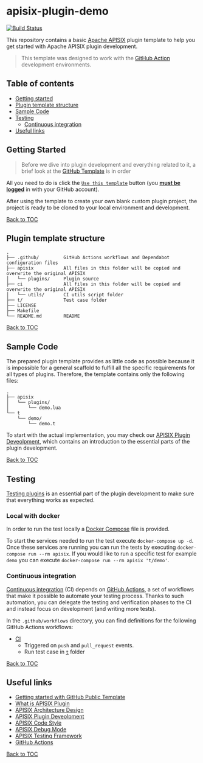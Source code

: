 # apisix-plugin-demo

[![Build Status][badge-action-img]][badge-action-url]

This repository contains a basic [Apache APISIX][apisix] plugin template to help you
get started with Apache APISIX plugin development.

> This template was designed to work with the [GitHub Action][github-actions] development environments.

## Table of contents
- [Getting started](#getting-started)
- [Plugin template structure](#plugin-template-structure)
- [Sample Code](#sample-code)
- [Testing](#testing)
  - [Continuous integration](#continuous-integration)
- [Useful links](#useful-links)

## Getting Started
> Before we dive into plugin development and everything related to it,
> a brief look at the [GitHub Template][github-public-template] is in order

All you need to do is click the [`Use this template`][apisix-plugin-use-template] button (you **<ins>must be logged</ins>** in with your GitHub account).

After using the template to create your own blank custom plugin project, the project is ready to be cloned to your local environment and development.

[Back to TOC][TOC]

## Plugin template structure
```
.
├── .github/         GitHub Actions workflows and Dependabot configuration files
├── apisix           All files in this folder will be copied and overwrite the original APISIX
│   └── plugins/     Plugin source
├── ci               All files in this folder will be copied and overwrite the original APISIX
│   └── utils/       CI utils script folder
├── t/               Test case folder
├── LICENSE
├── Makefile
└── README.md        README
```
[Back to TOC][TOC]

## Sample Code
The prepared plugin template provides as little code as possible because it is impossible for a general scaffold to fulfill all the specific requirements for all types of plugins.
Therefore, the template contains only the following files:

```
.
├── apisix
│   └── plugins/
│       └── demo.lua
└── t
    └── demo/
        └── demo.t      
```

To start with the actual implementation, you may check our [APISIX Plugin Deveolpment][apisix-plugin-develop],
which contains an introduction to the essential parts of the plugin development.

[Back to TOC][TOC]

## Testing
[Testing plugins][apisix-testing-framework] is an essential part of the plugin development to make sure that everything works as expected.

### Local with docker
In order to run the test locally a [Docker Compose](https://docs.docker.com/compose/) file is provided.

To start the services needed to run the test execute `docker-compose up -d`.
Once these services are running you can run the tests by executing `docker-compose run --rm apisix`.
If you would like to run a specific test for example `demo` you can execute `docker-compose run --rm apisix 't/demo'`.

### Continuous integration
[Continuous integration][continuous-integration] (CI) depends on [GitHub Actions][github-actions], a set of workflows that make it possible to automate your testing process.
Thanks to such automation, you can delegate the testing and verification phases to the CI and instead focus on development (and writing more tests).

In the `.github/workflows` directory, you can find definitions for the following GitHub Actions workflows:

- [CI](.github/workflows/ci.yml)
  - Triggered on `push` and `pull_request` events.
  - Run test case in [`t`](t) folder

[Back to TOC][TOC]

## Useful links
- [Getting started with GitHub Public Template][github-public-template]
- [What is APISIX Plugin][apisix-plugin]
- [APISIX Architecture Design][apisix-architecture-design]
- [APISIX Plugin Deveolpment][apisix-plugin-develop]
- [APISIX Code Style][apisix-code-style]
- [APISIX Debug Mode][apisix-debug-mode]
- [APISIX Testing Framework][apisix-testing-framework]
- [GitHub Actions][github-actions]

[Back to TOC][TOC]

[TOC]: #table-of-contents

[badge-action-url]: https://github.com/api7/apisix-plugin-template/actions
[badge-action-img]: https://github.com/api7/apisix-plugin-template/actions/workflows/ci.yml/badge.svg

[apisix]: https://github.com/apache/apisix
[apisix-architecture-design]: https://apisix.apache.org/docs/apisix/architecture-design/apisix
[apisix-code-style]: https://github.com/apache/apisix/blob/master/CODE_STYLE.md
[apisix-debug-mode]: https://apisix.apache.org/docs/apisix/architecture-design/debug-mode
[apisix-plugin]: https://apisix.apache.org/docs/apisix/architecture-design/plugin
[apisix-plugin-develop]: https://apisix.apache.org/docs/apisix/plugin-develop
[apisix-plugin-use-template]: https://github.com/api7/apisix-plugin-template/generate
[apisix-testing-framework]: https://apisix.apache.org/docs/apisix/internal/testing-framework

[continuous-integration]: https://en.wikipedia.org/wiki/Continuous_integration

[github-actions]: https://help.github.com/en/actions
[github-public-template]: https://docs.github.com/en/repositories/creating-and-managing-repositories/creating-a-repository-from-a-template

